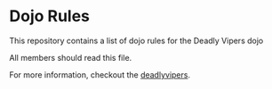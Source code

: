 Dojo Rules
==========

This repository contains a list of dojo rules for the Deadly Vipers dojo

All members should read this file.

For more information, checkout the [deadlyvipers](https://github.com/deadlyvipers).
